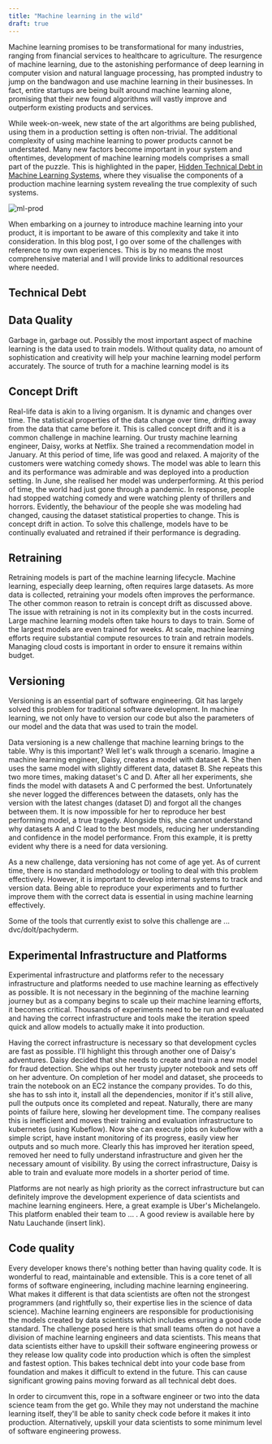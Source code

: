 ```yaml
---
title: "Machine learning in the wild"
draft: true
---
```


[comment]: # (https://a16z.com/2020/02/16/the-new-business-of-ai-and-how-its-different-from-traditional-software/)
[comment]: # (https://medium.com/@nlauchande/review-notes-of-ml-platforms-uber-michelangelo-e133eb6031da)

Machine learning promises to be transformational for many industries, ranging from financial services to healthcare to agriculture. The resurgence of machine learning, due to the astonishing performance of deep learning in computer vision and natural language processing, has prompted industry to jump on the bandwagon and use machine learning in their businesses. In fact, entire startups are being built around machine learning alone, promising that their new found algorithms will vastly improve and outperform existing products and services.

While week-on-week, new state of the art algorithms are being published, using them in a production setting is often non-trivial.
The additional complexity of using machine learning to power products cannot be understated. Many new factors become important in your system and oftentimes, development of machine learning models comprises a small part of the puzzle. This is highlighted in the paper, [Hidden Technical Debt in Machine Learning Systems](link), where they visualise the components of a production machine learning system revealing the true complexity of such systems.

![ml-prod](resources/_gen/images/ml-wild/production-ml-2.png)

When embarking on a journey to introduce machine learning into your product, it is important to be aware of this complexity and take it into consideration. In this blog post, I go over some of the challenges with reference to my own experiences. This is by no means the most comprehensive material and I will provide links to additional resources where needed.

## Technical Debt



## Data Quality

Garbage in, garbage out. Possibly the most important aspect of machine learning is the data used to train models. Without quality data, no amount of sophistication and creativity will help your machine learning model perform accurately. The source of truth for a machine learning model is its

## Concept Drift

Real-life data is akin to a living organism. It is dynamic and changes over time. The statistical properties of the data change over time, drifting away from the data that came before it. This is called concept drift and it is a common challenge in machine learning. Our trusty machine learning engineer, Daisy, works at Netflix. She trained a recommendation model in January. At this period of time, life was good and relaxed. A majority of the customers were watching comedy shows. The model was able to learn this and its performance was admirable and was deployed into a production setting. In June, she realised her model was underperforming. At this period of time, the world had just gone through a pandemic. In response, people had stopped watching comedy and were watching plenty of thrillers and horrors. Evidently, the behaviour of the people she was modeling had changed, causing the dataset statistical properties to change. This is concept drift in action. To solve this challenge, models have to be continually evaluated and retrained if their performance is degrading.

## Retraining

Retraining models is part of the machine learning lifecycle. Machine learning, especially deep learning, often requires large datasets. As more data is collected, retraining your models often improves the performance. The other common reason to retrain is concept drift as discussed above. The issue with retraining is not in its complexity but in the costs incurred. Large machine learning models often take hours to days to train. Some of the largest models are even trained for weeks. At scale, machine learning efforts require substantial compute resources to train and retrain models. Managing cloud costs is important in order to ensure it remains within budget.

## Versioning

Versioning is an essential part of software engineering. Git has largely solved this problem for traditional software development. In machine learning, we not only have to version our code but also the parameters of our model and the data that was used to train the model.

Data versioning is a new challenge that machine learning brings to the table. Why is this important? Well let's walk through a scenario. Imagine a machine learning engineer, Daisy, creates a model with dataset A. She then uses the same model with slightly different data, dataset B. She repeats this two more times, making dataset's C and D. After all her experiments, she finds the model with datasets A and C performed the best. Unfortunately she never logged the differences between the datasets, only has the version with the latest changes (dataset D) and forgot all the changes between them. It is now impossible for her to reproduce her best performing model, a true tragedy. Alongside this, she cannot understand why datasets A and C lead to the best models, reducing her understanding and confidence in the model performance. From this example, it is pretty evident why there is a need for data versioning.

As a new challenge, data versioning has not come of age yet. As of current time, there is no standard methodology or tooling to deal with this problem effectively. However, it is important to develop internal systems to track and version data. Being able to reproduce your experiments and to further improve them with the correct data is essential in using machine learning effectively.

Some of the tools that currently exist to solve this challenge are ... dvc/dolt/pachyderm.

## Experimental Infrastructure and Platforms

Experimental infrastructure and platforms refer to the necessary infrastructure and platforms needed to use machine learning as effectively as possible. It is not necessary in the beginning of the machine learning journey but as a company begins to scale up their machine learning efforts, it becomes critical. Thousands of experiments need to be run and evaluated and having the correct infrastructure and tools make the iteration speed quick and allow models to actually make it into production.

Having the correct infrastructure is necessary so that development cycles are fast as possible. I'll highlight this through another one of Daisy's adventures. Daisy decided that she needs to create and train a new model for fraud detection. She whips out her trusty jupyter notebook and sets off on her adventure. On completion of her model and dataset, she proceeds to train the notebook on an EC2 instance the company provides. To do this, she has to ssh into it, install all the dependencies, monitor if it's still alive, pull the outputs once its completed and repeat. Naturally, there are many points of failure here, slowing her development time. The company realises this is inefficient and moves their training and evaluation infrastructure to kubernetes (using Kubeflow). Now she can execute jobs on kubeflow with a simple script, have instant monitoring of its progress, easily view her outputs and so much more. Clearly this has improved her iteration speed, removed her need to fully understand infrastructure and given her the necessary amount of visibility. By using the correct infrastructure, Daisy is able to train and evaluate more models in a shorter period of time.

Platforms are not nearly as high priority as the correct infrastructure but can definitely improve the development experience of data scientists and machine learning engineers. Here, a great example is Uber's Michelangelo. This platform enabled their team to ... . A good review is available here by Natu Lauchande (insert link).

## Code quality

Every developer knows there's nothing better than having quality code. It is wonderful to read, maintainable and extensible. This is a core tenet of all forms of software engineering, including machine learning engineering. What makes it different is that data scientists are often not the strongest programmers (and rightfully so, their expertise lies in the science of data science). Machine learning engineers are responsible for productionising the models created by data scientists which includes ensuring a good code standard. The challenge posed here is that small teams often do not have a division of machine learning engineers and data scientists. This means that data scientists either have to upskill their software engineering prowess or they release low quality code into production which is often the simplest and fastest option. This bakes technical debt into your code base from foundation and makes it difficult to extend in the future. This can cause significant growing pains moving forward as all technical debt does.

In order to circumvent this, rope in a software engineer or two into the data science team from the get go. While they may not understand the machine learning itself, they'll be able to sanity check code before it makes it into production. Alternatively, upskill your data scientists to some minimum level of software engineering prowess.
